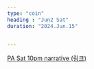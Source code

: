 ```yaml
---
type: "coin"
heading : "Jun2 Sat"
duration: "2024.Jun.15"


---
```

 


[PA Sat 10pm narrative (링크)](/todo/images/PA-2024-06-15-10PM.png)



